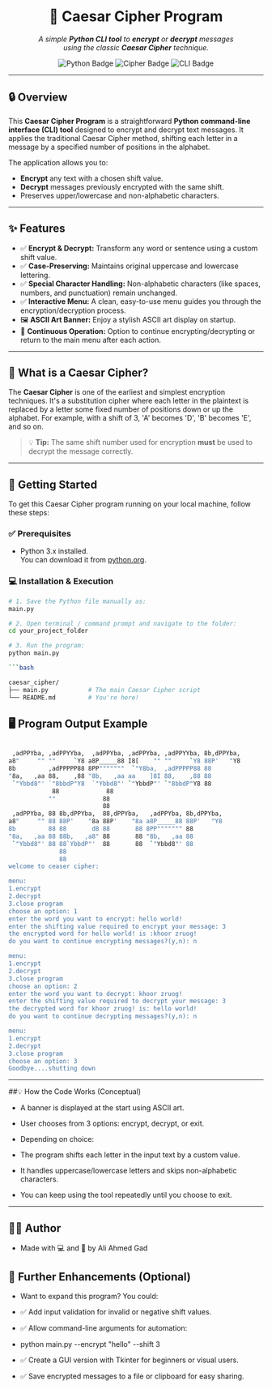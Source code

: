 <h1 align="center">🔐 Caesar Cipher Program</h1>

<p align="center">
<i>A simple <b>Python CLI tool</b> to <b>encrypt</b> or <b>decrypt</b> messages<br>
using the classic <b>Caesar Cipher</b> technique.</i>
</p>

<p align="center">
<img src="https://img.shields.io/badge/Python-3.x-blue?style=flat-square&logo=python" alt="Python Badge" />
<img src="https://img.shields.io/badge/Project-Cipher-orange?style=flat-square" alt="Cipher Badge" />
<img src="https://img.shields.io/badge/App-CLI-green?style=flat-square" alt="CLI Badge" />
</p>

---

## 🔒 Overview

This **Caesar Cipher Program** is a straightforward **Python command-line interface (CLI) tool** designed to encrypt and decrypt text messages. It applies the traditional Caesar Cipher method, shifting each letter in a message by a specified number of positions in the alphabet.

The application allows you to:

* **Encrypt** any text with a chosen shift value.
* **Decrypt** messages previously encrypted with the same shift.
* Preserves upper/lowercase and non-alphabetic characters.

---

## ✨ Features

* ✅ **Encrypt & Decrypt:** Transform any word or sentence using a custom shift value.
* ✅ **Case-Preserving:** Maintains original uppercase and lowercase lettering.
* ✅ **Special Character Handling:** Non-alphabetic characters (like spaces, numbers, and punctuation) remain unchanged.
* ✅ **Interactive Menu:** A clean, easy-to-use menu guides you through the encryption/decryption process.
* 🖼️ **ASCII Art Banner:** Enjoy a stylish ASCII art display on startup.
* 🔁 **Continuous Operation:** Option to continue encrypting/decrypting or return to the main menu after each action.

---

## 🧠 What is a Caesar Cipher?

The **Caesar Cipher** is one of the earliest and simplest encryption techniques. It's a substitution cipher where each letter in the plaintext is replaced by a letter some fixed number of positions down or up the alphabet. For example, with a shift of 3, 'A' becomes 'D', 'B' becomes 'E', and so on.

> 💡 **Tip:** The same shift number used for encryption **must** be used to decrypt the message correctly.

---

## 🚀 Getting Started

To get this Caesar Cipher program running on your local machine, follow these steps:

### ✅ Prerequisites

- Python 3.x installed.  
You can download it from [python.org](https://www.python.org).

### 💻 Installation & Execution

```bash
# 1. Save the Python file manually as:
main.py

# 2. Open terminal / command prompt and navigate to the folder:
cd your_project_folder

# 3. Run the program:
python main.py

```bash

caesar_cipher/
├── main.py           # The main Caesar Cipher script
└── README.md         # You're here!

```

## 🖥️ Program Output Example

```bash

 ,adPPYba, ,adPPYYba,  ,adPPYba, ,adPPYba, ,adPPYYba, 8b,dPPYba,  
a8"     "" ""     `Y8 a8P_____88 I8[    "" ""     `Y8 88P'   "Y8  
8b         ,adPPPPP88 8PP"""""""  `"Y8ba,  ,adPPPPP88 88          
"8a,   ,aa 88,    ,88 "8b,   ,aa aa    ]8I 88,    ,88 88          
 `"Ybbd8"' `"8bbdP"Y8  `"Ybbd8"' `"YbbdP"' `"8bbdP"Y8 88   
            88             88                                 
           ""             88                                 
                          88                                 
 ,adPPYba, 88 8b,dPPYba,  88,dPPYba,   ,adPPYba, 8b,dPPYba,  
a8"     "" 88 88P'    "8a 88P'    "8a a8P_____88 88P'   "Y8  
8b         88 88       d8 88       88 8PP""""""" 88          
"8a,   ,aa 88 88b,   ,a8" 88       88 "8b,   ,aa 88          
 `"Ybbd8"' 88 88`YbbdP"'  88       88  `"Ybbd8"' 88          
              88                                             
              88           
welcome to ceaser cipher:

menu:
1.encrypt
2.decrypt
3.close program
choose an option: 1
enter the word you want to encrypt: hello world!
enter the shifting value required to encrypt your message: 3
the encrypted word for hello world! is :khoor zruog!
do you want to continue encrypting messages?(y,n): n

menu:
1.encrypt
2.decrypt
3.close program
choose an option: 2
enter the word you want to decrypt: khoor zruog!
enter the shifting value required to decrypt your message: 3
the decrypted word for khoor zruog! is: hello world!
do you want to continue decrypting messages?(y,n): n

menu:
1.encrypt
2.decrypt
3.close program
choose an option: 3
Goodbye....shutting down

```
---

##💡 How the Code Works (Conceptual)

- A banner is displayed at the start using ASCII art.

- User chooses from 3 options: encrypt, decrypt, or exit.

- Depending on choice:

- The program shifts each letter in the input text by a custom value.

- It handles uppercase/lowercase letters and skips non-alphabetic characters.

- You can keep using the tool repeatedly until you choose to exit.

---

## 👨‍💻 Author

- Made with 💻 and 🧠 by Ali Ahmed Gad

## 🚀 Further Enhancements (Optional)
- Want to expand this program? You could:

- ✅ Add input validation for invalid or negative shift values.

- ✅ Allow command-line arguments for automation:
- python main.py --encrypt "hello" --shift 3

- ✅ Create a GUI version with Tkinter for beginners or visual users.

- ✅ Save encrypted messages to a file or clipboard for easy sharing.


